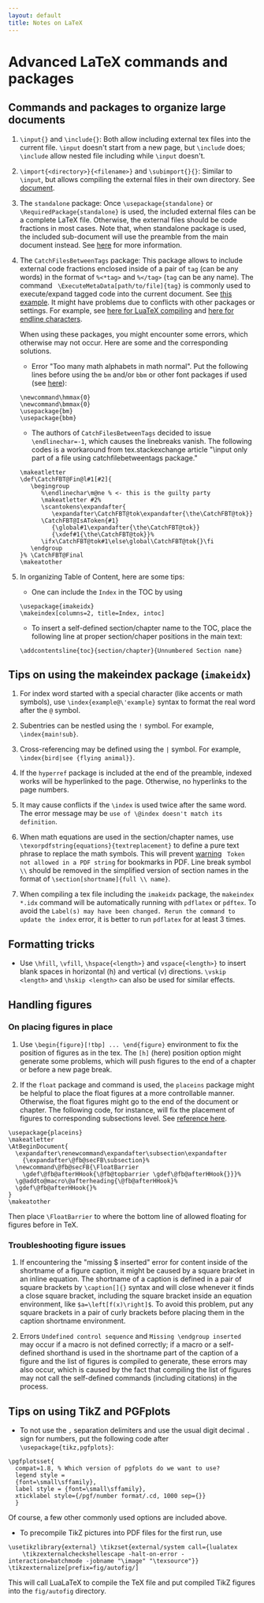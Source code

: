 ```yaml
---
layout: default
title: Notes on LaTeX
---
```

# Advanced LaTeX commands and packages
## Commands and packages to organize large documents
1. `\input{}` and `\include{}`:
  Both allow including external tex files into the current file. `\input` doesn't start from a new page, but `\include` does; `\include` allow nested file including while `\input` doesn't.

2. `\import{<directory>}{<filename>}` and `\subimport{}{}`:
  Similar to `\input`, but allows compiling the external files in their own directory. See [document](ftp://sunsite.icm.edu.pl/pub/CTAN/macros/latex/contrib/import/import.pdf).

3. The `standalone` package:
  Once `\usepackage{standalone}` or `\RequiredPackage{standalone}` is used, the included external files can be a complete LaTeX file. Otherwise, the external files should be code fractions in most cases. Note that, when standalone package is used, the included sub-document will use the preamble from the main document instead. See [here](https://tex.stackexchange.com/questions/11311/how-to-include-a-document-into-another-document) for more information.

4. The `CatchFilesBetweenTags` package:
  This package allows to include external code fractions enclosed inside of a pair of `tag` (can be any words) in the format of `%<*tag>` and `%</tag>` (`tag` can be any name). The command ` \ExecuteMetaData[path/to/file]{tag}` is commonly used to execute/expand tagged code into the current document. See [this example](https://texblog.org/2012/12/04/keeping-things-organized-in-large-documents/). It might have problems due to conflicts with other packages or settings. For example, see [here for LuaTeX compiling](https://tex.stackexchange.com/questions/234585/workaround-to-make-catchbetweenfiletags-work-with-lualatex) and [here for endline characters](https://tex.stackexchange.com/questions/164074/why-does-executemetadata-break-my-paragraphs/164163#164163).

    When using these packages, you might encounter some errors, which otherwise may not occur. Here are some and the corresponding solutions.
    + Error "Too many math alphabets in math normal". Put the following lines before using the `bm` and/or `bbm` or other font packages if used (see [here](https://tex.stackexchange.com/questions/3676/too-many-math-alphabets-error)):
    ```
    \newcommand\hmmax{0}
    \newcommand\bmmax{0}
    \usepackage{bm}
    \usepackage{bbm}
    ```
    + The authors of `CatchFilesBetweenTags` decided to issue `\endlinechar=-1`, which causes the linebreaks vanish. The following codes is a workaround from tex.stackexchange article "\input only part of a file using catchfilebetweentags package."
    ```
    \makeatletter
    \def\CatchFBT@Fin@l#1[#2]{
       \begingroup
          %\endlinechar\m@ne % <- this is the guilty party
          \makeatletter #2%
          \scantokens\expandafter{
             \expandafter\CatchFBT@tok\expandafter{\the\CatchFBT@tok}}
          \CatchFBT@IsAToken{#1}
             {\global#1\expandafter{\the\CatchFBT@tok}}
             {\xdef#1{\the\CatchFBT@tok}}%
          \ifx\CatchFBT@tok#1\else\global\CatchFBT@tok{}\fi
       \endgroup
    }% \CatchFBT@Final
    \makeatother
    ```

5. In organizing Table of Content, here are some tips:
    + One can include the `Index` in the TOC by using
    ```
    \usepackage{imakeidx}
    \makeindex[columns=2, title=Index, intoc]
    ```
    + To insert a self-defined section/chapter name to the TOC, place the following line at proper section/chaper positions in the main text:
    ```
    \addcontentsline{toc}{section/chapter}{Unnumbered Section name}
    ```

## Tips on using the makeindex package (`imakeidx`)
1. For index word started with a special character (like accents or math symbols), use `\index{example@\'example}` syntax to format the real word after the `@` symbol.

2. Subentries can be nestled using the `!` symbol. For example, `\index{main!sub}`.

3. Cross-referencing may be defined using the `|` symbol. For example, `\index{bird|see {flying animal}}`.

4. If the `hyperref` package is included at the end of the preamble, indexed works will be hyperlinked to the page. Otherwise, no hyperlinks to the page numbers.

5. It may cause conflicts if the `\index` is used twice after the same word. The error message may be `use of \@index doesn't match its definition`.

6. When math equations are used in the section/chapter names, use `\texorpdfstring{equations}{textreplacement}` to define a pure text phrase to replace the math symbols. This will prevent [warning](https://tex.stackexchange.com/questions/53513/hyperref-token-not-allowed) ` Token not allowed in a PDF string` for bookmarks in PDF. Line break symbol `\\` should be removed in the simplified version of section names in the format of `\section[shortname]{full \\ name}`.

7. When compiling a tex file including the `imakeidx` package, the `makeindex *.idx` command will be automatically running with `pdflatex` or `pdftex`. To avoid the `Label(s) may have been changed. Rerun the command to update the index` error, it is better to run `pdflatex` for at least 3 times.

## Formatting tricks
+ Use `\hfill`, `\vfill`, `\hspace{<length>}` and `vspace{<length>}` to insert blank spaces in horizontal (h) and vertical (v) directions. `\vskip <length>` and `\hskip <length>` can also be used for similar effects.

## Handling figures
### On placing figures in place
1. Use `\begin{figure}[!tbp] ... \end{figure}` environment to fix the position of figures as in the tex. The `[h]` (here) position option might generate some problems, which will push figures to the end of a chapter or before a new page break.

2. If the `float` package and command is used, the `placeins` package might be helpful to place the float figures at a more controllable manner. Otherwise, the float figures might go to the end of the document or chapter. The following code, for instance, will fix the placement of figures to corresponding subsections level. See [reference here](https://tex.stackexchange.com/questions/118662/use-placeins-for-subsections).
```
\usepackage{placeins}
\makeatletter
\AtBeginDocument{
  \expandafter\renewcommand\expandafter\subsection\expandafter
    {\expandafter\@fb@secFB\subsection}%
  \newcommand\@fb@secFB{\FloatBarrier
    \gdef\@fb@afterHHook{\@fb@topbarrier \gdef\@fb@afterHHook{}}}%
  \g@addto@macro\@afterheading{\@fb@afterHHook}%
  \gdef\@fb@afterHHook{}%
}
\makeatother
```
Then place `\FloatBarrier` to where the bottom line of allowed floating for figures before in TeX.

### Troubleshooting figure issues
1. If encountering the "missing $ inserted" error for content inside of the shortname of a figure caption, it might be caused by a square bracket in an inline equation. The shortname of a caption is defined in a pair of square brackets by `\caption[]{}` syntax and will close whenever it finds a close square bracket, including the square bracket inside an equation environment, like `$a=\left[f(x)\right]$`. To avoid this problem, put any square brackets in a pair of curly brackets before placing them in the caption shortname environment.

2. Errors `Undefined control sequence` and `Missing \endgroup inserted` may occur if a macro is not defined correctly; if a macro or a self-defined shorthand is used in the shortname part of the caption of a figure and the list of figures is compiled to generate, these errors may also occur, which is caused by the fact that compiling the list of figures may not call the self-defined commands (including citations) in the process.


## Tips on using TikZ and PGFplots
+ To not use the `,` separation delimiters and use the usual digit decimal `.` sign for numbers, put the following code after `\usepackage{tikz,pgfplots}`:
```
\pgfplotsset{
  compat=1.8, % Which version of pgfplots do we want to use?
  legend style =
  {font=\small\sffamily},
  label style = {font=\small\sffamily},
  xticklabel style={/pgf/number format/.cd, 1000 sep={}}
  }
```
Of course, a few other commonly used options are included above.

+ To precompile TikZ pictures into PDF files for the first run, use
```
\usetikzlibrary{external} \tikzset{external/system call={lualatex
    \tikzexternalcheckshellescape -halt-on-error -interaction=batchmode -jobname "\image" "\texsource"}}
\tikzexternalize[prefix=fig/autofig/]
```
This will call LuaLaTeX to compile the TeX file and put compiled TikZ figures into the `fig/autofig` directory.
